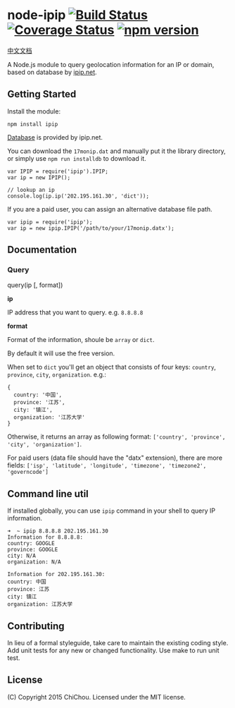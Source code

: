 # node-ipip [![Build Status](https://travis-ci.org/ChiChou/node-ipip.svg?branch=master)](https://travis-ci.org/ChiChou/node-ipip) [![Coverage Status](https://img.shields.io/coveralls/ChiChou/node-ipip.svg)](https://coveralls.io/r/ChiChou/node-ipip) [![npm version](https://badge.fury.io/js/ipip.svg)](http://badge.fury.io/js/ipip)

[中文文档](README.md)

A Node.js module to query geolocation information for an IP or domain, based on database by [ipip.net](http://ipip.net).

## Getting Started

Install the module:

    npm install ipip

[Database](http://s.qdcdn.com/17mon/17monipdb.zip) is provided by ipip.net.

You can download the `17monip.dat` and manually put it the library directory, or simply use `npm run installdb` to download it.

    var IPIP = require('ipip').IPIP;
    var ip = new IPIP();

    // lookup an ip
    console.log(ip.ip('202.195.161.30', 'dict'));

If you are a paid user, you can assign an alternative database file path.

    var ipip = require('ipip');
    var ip = new ipip.IPIP('/path/to/your/17monip.datx');

## Documentation

### Query

query(ip [, format])

**ip**

IP address that you want to query. e.g. `8.8.8.8`

**format** 

Format of the information, shoule be `array` or `dict`. 

By default it will use the free version.

When set to `dict` you'll get an object that consists of four keys: `country`, `province`, `city`, `organization`. e.g.:

    {
      country: '中国',
      province: '江苏',
      city: '镇江',
      organization: '江苏大学' 
    }

Otherwise, it returns an array as following format: `['country', 'province', 'city', 'organization']`.

For paid users (data file should have the "datx" extension), there are more fields: `['isp', 'latitude', 'longitude', 'timezone', 'timezone2', 'governcode']`

## Command line util

If installed globally, you can use `ipip` command in your shell to query IP information.

    ➜  ~ ipip 8.8.8.8 202.195.161.30
    Information for 8.8.8.8:
    country: GOOGLE
    province: GOOGLE
    city: N/A
    organization: N/A
    
    Information for 202.195.161.30:
    country: 中国
    province: 江苏
    city: 镇江
    organization: 江苏大学

## Contributing

In lieu of a formal styleguide, take care to maintain the existing coding style. Add unit tests for any new or changed functionality. Use make to run unit test.

## License

(C) Copyright 2015 ChiChou. Licensed under the MIT license.
